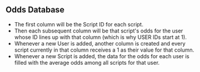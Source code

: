 ## Odds Database
* The first column will be the Script ID for each script.
* Then each subsequent column will be that script's odds for the user whose ID lines up with that column (which is why USER IDs start at 1).
* Whenever a new User is added, another column is created and every script currently in that column receives a 1 as their value for that column.
* Whenever a new Script is added, the data for the odds for each user is filled with the average odds among all scripts for that user.
